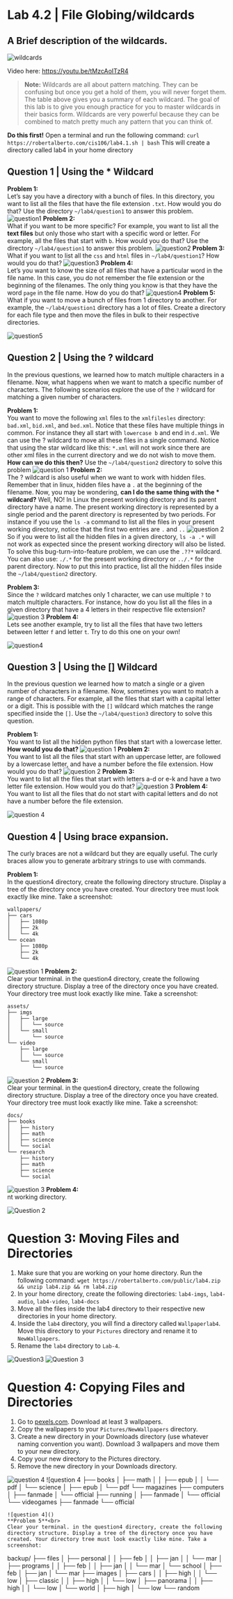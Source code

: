 # Lab 4.2 | File Globing/wildcards
## A Brief description of the wildcards.

![wildcards](../imgs/wildcards.png)

Video here: https://youtu.be/tMzcAoITzR4

> **Note:** Wildcards are all about pattern matching. They can be confusing but once you get a hold of them, you will never forget them. The table above gives you a summary of each wildcard. The goal of this lab is to give you enough practice for you to master wildcards in their basics form. Wildcards are very powerful because they can be combined to match pretty much any pattern that you can think of. 

**Do this first!**
Open a terminal and run the following command:
`curl https://robertalberto.com/cis106/lab4.1.sh | bash`
This will create a directory called lab4 in your home directory

## Question 1 | Using the * Wildcard
**Problem 1:**<br>
Let’s say you have a directory with a bunch of files. In this directory, you want to list all the files that have the file extension `.txt`. How would you do that? Use the directory `~/lab4/question1` to answer this problem.
![question1](../images/lab4.2.png)
**Problem 2:**<br>
What if you want to be more specific? For example, you want to list all the **text files** but only those who start with a specific word or letter. For example, all the files that start with `b`. How would you do that? Use the directory `~/lab4/question1` to answer this problem.
![question2](../images/lab4.2.2.png)
**Problem 3:**<br>
What if you want to list all the `css` and `html` files in `~/lab4/question1`? How would you do that?
![question3](../images/lab4.2.3.png)
**Problem 4:**<br> 
Let’s you want to know the size of all files that have a particular word in the file name. In this case, you do not remember the file extension or the beginning of the filenames. The only thing you know is that they have the word `page` in the file name. How do you do that? 
![question4](../images/lab4.2.5.png)
**Problem 5:**<br>
What if you want to move a bunch of files from 1 directory to another. For example, the `~/lab4/question1` directory has a lot of files. Create a directory for each file type and then move the files in bulk to their respective directories. 

![question5](../images/lab4.2.6.png)


## Question 2 | Using the ? wildcard
In the previous questions, we learned how to match multiple characters in a filename. Now, what happens when we want to match a specific number of characters. The following scenarios explore the use of the `?` wildcard for matching a given number of characters.

**Problem 1:**<br>
You want to move the following `xml` files to the `xmlfilesles` directory: `bad.xml`, `bid.xml`, and `bed.xml`. Notice that these files have multiple things in common. For instance they all start with `lowercase b` and end in `d.xml`. We can use the ? wildcard to move all these files in a single command. Notice that using the star wildcard like this: `*.xml` will not work since there are other xml files in the current directory and we do not wish to move them. **How can we do this then?** Use the `~/lab4/question2` directory to solve this problem
![question 1](../images/lab4.2.7.png)
**Problem 2:**<br>
The ? wildcard is also useful when we want to work with hidden files. Remember that in linux, hidden files have a `.` at the beginning of the filename. Now, you may be wondering, **can I do the same thing with the * wildcard?** Well, NO! In Linux the present working directory and its parent directory have a name. The present working directory is represented by a single period and the parent directory is represented by two periods. For instance if you use the `ls -a` command to list all the files in your present working directory, notice that the first two entries are `.` and `..`
![question 2](../images/lab4.2.8.png)
So if you were to list all the hidden files in a given directory, `ls -a .*` will not work as expected since the present working directory will also be listed. To solve this bug-turn-into-feature problem, we can use the `.??*` wildcard. You can also use: `./.*` for the present working directory or `../.*` for the parent directory. Now to put this into practice, list all the hidden files inside the `~/lab4/question2` directory. 

**Problem 3:**<br>
Since the `?` wildcard matches only 1 character, we can use multiple `?` to match multiple characters. For instance, how do you list all the files in a given directory that have a 4 letters in their respective file extension?
![question 3](../images/lab4.2.9.png)
**Problem 4:**<br> 
Lets see another example, try to list all the files that have two letters between letter `f` and letter `t`. Try to do this one on your own!

![question4](../images/lab4.2.10.png)



## Question 3 | Using the [] Wildcard
In the previous question we learned how to match a single or a given number of characters in a filename. Now, sometimes you want to match a range of characters. For example, all the files that start with a capital letter or a digit. This is possible with the `[]` wildcard which matches the range specified inside the `[]`. Use the `~/lab4/question3` directory to solve this question.

**Problem 1:**<br>
You want to list all the hidden python files that start with a lowercase letter. **How would you do that?**
![question 1](../images/lab4.2.11.png)
**Problem 2:**<br>
You want to list all the files that start with an uppercase letter, are followed by a lowercase letter, and have a number before the file extension. How would you do that?
![question 2](../images/lab4.2.12.png)
**Problem 3:**<br>
You want to list all the files that start with letters a-d or e-k and have a two letter file extension. How would you do that?
![question 3](../images/lab4.2.13.png)
**Problem 4:**<br>
You want to list all the files that do not start with capital letters and do not have a number before the file extension. 

![question 4](../images/lab4.2.14.png)

## Question 4 | Using brace expansion. 
The curly braces are not a wildcard but they are equally useful. The curly braces allow you to generate arbitrary strings to use with commands. 

**Problem 1:**<br>
In the question4 directory, create the following directory structure. Display a tree of the directory once you have created. Your directory tree must look exactly like mine. Take a screenshot:
```
wallpapers/
├── cars
│   ├── 1080p
│   ├── 2k
│   └── 4k
└── ocean
    ├── 1080p
    ├── 2k
    └── 4k
```
![question 1](../images/lab4.2.15.png)
**Problem 2:**<br>
Clear your terminal. in the question4 directory, create the following directory structure. Display a tree of the directory once you have created. Your directory tree must look exactly like mine. Take a screenshot:
```
assets/
├── imgs
│   ├── large
│   │   └── source
│   └── small
│       └── source
└── video
    ├── large
    │   └── source
    └── small
        └── source
```
![question 2](../images/lab4.2.16.png)
**Problem 3:**<br>
Clear your terminal. in the question4 directory, create the following directory structure. Display a tree of the directory once you have created. Your directory tree must look exactly like mine. Take a screenshot:
```
docs/
├── books
│   ├── history
│   ├── math
│   ├── science
│   └── social
└── research
    ├── history
    ├── math
    ├── science
    └── social
```
![question 3](../images/lab4.2.17.png)
**Problem 4:**<br>nt working directory.

![Question 2](../images/lab4pic3.png)






# Question 3: Moving Files and Directories
1. Make sure that you are working on your home directory. Run the following command: `wget https://robertalberto.com/public/lab4.zip && unzip lab4.zip && rm lab4.zip`
2. In your home directory, create the following directories: `lab4-imgs`, `lab4-audio`, `lab4-video`, `lab4-docs`
3. Move all the files inside the lab4 directory to their respective new directories in your home directory. 
4. Inside the  `lab4` directory, you will find a directory called `Wallpaperlab4`. Move this directory to your `Pictures` directory and rename it to `NewWallpapers`.
5. Rename the `lab4` directory to `Lab-4`.

![Question3](../images/lab4pic4.png)
![Question 3](../images/lab4pic5.png)





# Question 4: Copying Files and Directories
1. Go to [pexels.com](https://www.pexels.com/search/HD%20wallpaper/). Download at least 3 wallpapers.
2. Copy the wallpapers to your `Pictures/NewWallpapers` directory. 
3. Create a new directory in your Downloads directory (use whatever naming convention you want). Download 3 wallpapers and move them to your new directory.
4. Copy your new directory to the Pictures directory.
5. Remove the new directory in your Downloads directory.

![question 4](../images/lab4pic7.png)
![question 4
├── books
│   ├── math
│   │   ├── epub
│   │   └── pdf
│   └── science
│       ├── epub
│       └── pdf
└── magazines
    ├── computers
    │   ├── fanmade
    │   └── official
    ├── running
    │   ├── fanmade
    │   └── official
    └── videogames
        ├── fanmade
        └── official
```
![question 4]()
**Problem 5**<br>
Clear your terminal. in the question4 directory, create the following directory structure. Display a tree of the directory once you have created. Your directory tree must look exactly like mine. Take a screenshot:
```
backup/
├── files
│   ├── personal
│   │   ├── feb
│   │   ├── jan
│   │   └── mar
│   ├── programs
│   │   ├── feb
│   │   ├── jan
│   │   └── mar
│   └── school
│       ├── feb
│       ├── jan
│       └── mar
├── images
│   ├── cars
│   │   ├── high
│   │   └── low
│   ├── classic
│   │   ├── high
│   │   └── low
│   ├── panorama
│   │   ├── high
│   │   └── low
│   └── world
│       ├── high
│       └── low
└── random
```